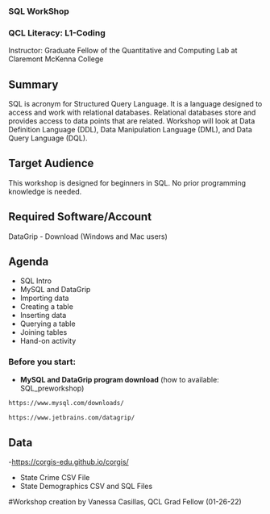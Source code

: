 ### **SQL WorkShop**

### **QCL Literacy: L1-Coding**
Instructor: Graduate Fellow of the Quantitative and Computing Lab at Claremont McKenna College

## **Summary**
SQL is acronym for Structured Query Language. It is a language designed to access and work with relational databases. Relational databases store and provides access to data points that are related. Workshop will look at Data Definition Language (DDL), Data Manipulation Language (DML), and Data Query Language (DQL).

## **Target Audience**
This workshop is designed for beginners in SQL. No prior programming knowledge is needed.

## **Required Software/Account**
DataGrip - Download (Windows and Mac users)

## **Agenda**
 - SQL Intro 
 - MySQL and DataGrip
 - Importing data
 - Creating a table 
 - Inserting data 
 - Querying a table 
 - Joining tables
 - Hand-on activity

### Before you start:
  - **MySQL and DataGrip program download** (how to available: SQL_preworkshop)
  ```bash
  https://www.mysql.com/downloads/ 
  ```
  ```bash
  https://www.jetbrains.com/datagrip/
  ```
 
## **Data**
  -https://corgis-edu.github.io/corgis/
   - State Crime CSV File
   - State Demographics CSV and SQL Files
    
#Workshop creation by Vanessa Casillas, QCL Grad Fellow (01-26-22)

  
